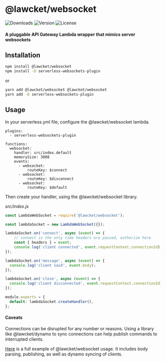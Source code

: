 # @lawcket/websocket
![Downloads][link-download] ![Version][link-version] ![License][link-license]

#### A pluggable API Gateway Lambda wrapper that mimics server websockets

## Installation

```sh
npm install @lawcket/websocket
npm install -D serverless-websockets-plugin
```
or
```sh
yarn add @lawcket/websocket @lawcket/websocket
yarn add -D serverless-websockets-plugin
```

## Usage

In your serverless.yml file, configure the @lawcket/websocket lambda. 

```
plugins:
  - serverless-websockets-plugin

functions:
  websocket:
    handler: src/index.default
    memorySize: 3008
    events:
      - websocket:
          routeKey: $connect
      - websocket:
          routeKey: $disconnect
      - websocket:
          routeKey: $default
```

Then create your handler, using the @lawcket/websocket library. 

_src/index.js_
```javascript
const LambdaWebSocket = require('@lawcket/websocket');

const lambdaSocket = new LambdaWebSocket({});

lambdaSocket.on('connect', async (event) => {
    // connect is the only time headers are passed, authorize here
    const { headers } = event;
    console.log('client connected', event.requestContext.connectionId);
});

lambdaSocket.on('message', async (event) => {
  console.log('client said', event.body);
});

lambdaSocket.on('close', async (event) => {
  console.log('client disconnected', event.requestContext.connectionId);
});

module.exports = {
  default: lambdaSocket.createHandler(),
};
```

#### Caveats

Connections can be disrupted for any number or reasons. Using a library like @lawcket/dynamo to sync connections can help publish commands to interrupted clients. 

[Here](https://github.com/icarus-sullivan/lawcket/tree/master/serverless) is a full example of @lawcket/websocket usage. It includes body parsing, publishing, as well as dynamo syncing of clients. 

[link-download]: https://img.shields.io/npm/dt/@lawcket/websocket.svg
[link-version]: https://img.shields.io/npm/v/@lawcket/websocket.svg
[link-license]: https://img.shields.io/npm/l/@lawcket/websocket.svg